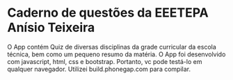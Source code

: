 # Caderno de questões da EEETEPA Anísio Teixeira
O App contém Quiz de diversas disciplinas da grade curricular da escola técnica, bem como um pequeno resumo da matéria.
O App foi desenvolvido com javascript, html, css e bootstrap. Portanto, vc pode testá-lo em qualquer navegador. Utilizei build.phonegap.com para compilar.